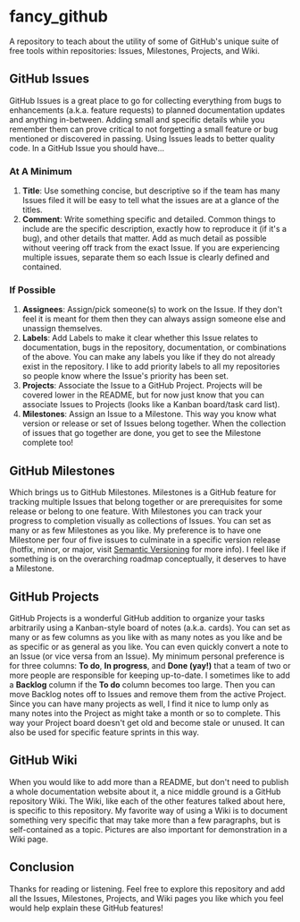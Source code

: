 # fancy_github

A repository to teach about the utility of some of GitHub's unique suite of free tools within repositories: Issues, Milestones, Projects, and Wiki.

## GitHub Issues

GitHub Issues is a great place to go for collecting everything from bugs to enhancements (a.k.a. feature requests) to planned documentation updates and anything in-between.  Adding small and specific details while you remember them can prove critical to not forgetting a small feature or bug mentioned or discovered in passing.  Using Issues leads to better quality code.  In a GitHub Issue you should have...

### At A Minimum

1. **Title**: Use something concise, but descriptive so if the team has many Issues filed it will be easy to tell what the issues are at a glance of the titles.
2. **Comment**: Write something specific and detailed.  Common things to include are the specific description, exactly how to reproduce it (if it's a bug), and other details that matter.  Add as much detail as possible without veering off track from the exact Issue.  If you are experiencing multiple issues, separate them so each Issue is clearly defined and contained.

### If Possible

1. **Assignees**: Assign/pick someone(s) to work on the Issue.  If they don't feel it is meant for them then they can always assign someone else and unassign themselves.
2. **Labels**: Add Labels to make it clear whether this Issue relates to documentation, bugs in the repository, documentation, or combinations of the above.  You can make any labels you like if they do not already exist in the repository.  I like to add priority labels to all my repositories so people know where the Issue's priority has been set.
3. **Projects**: Associate the Issue to a GitHub Project.  Projects will be covered lower in the README, but for now just know that you can associate Issues to Projects (looks like a Kanban board/task card list).
4. **Milestones**: Assign an Issue to a Milestone.  This way you know what version or release or set of Issues belong together.  When the collection of issues that go together are done, you get to see the Milestone complete too!

## GitHub Milestones

Which brings us to GitHub Milestones.  Milestones is a GitHub feature for tracking multiple Issues that belong together or are prerequisites for some release or belong to one feature.  With Milestones you can track your progress to completion visually as collections of Issues.  You can set as many or as few Milestones as you like.  My preference is to have one Milestone per four of five issues to culminate in a specific version release (hotfix, minor, or major, visit [Semantic Versioning](https://semver.org/) for more info).  I feel like if something is on the overarching roadmap conceptually, it deserves to have a Milestone.

## GitHub Projects

GitHub Projects is a wonderful GitHub addition to organize your tasks arbitrarily using a Kanban-style board of notes (a.k.a. cards).  You can set as many or as few columns as you like with as many notes as you like and be as specific or as general as you like.  You can even quickly convert a note to an Issue (or vice versa from an Issue).  My minimum personal preference is for three columns: **To do**, **In progress**, and **Done (yay!)** that a team of two or more people are responsible for keeping up-to-date.  I sometimes like to add a **Backlog** column if the **To do** column becomes too large.  Then you can move Backlog notes off to Issues and remove them from the active Project.  Since you can have many projects as well, I find it nice to lump only as many notes into the Project as might take a month or so to complete.  This way your Project board doesn't get old and become stale or unused.  It can also be used for specific feature sprints in this way.

## GitHub Wiki

When you would like to add more than a README, but don't need to publish a whole documentation website about it, a nice middle ground is a GitHub repository Wiki.  The Wiki, like each of the other features talked about here, is specific to this repository.  My favorite way of using a Wiki is to document something very specific that may take more than a few paragraphs, but is self-contained as a topic.  Pictures are also important for demonstration in a Wiki page.

## Conclusion

Thanks for reading or listening.  Feel free to explore this repository and add all the Issues, Milestones, Projects, and Wiki pages you like which you feel would help explain these GitHub features!
